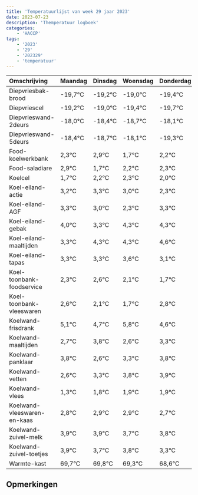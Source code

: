 ```yaml
---
title: 'Temperatuurlijst van week 29 jaar 2023'
date: 2023-07-23
description: 'Themperatuur logboek'
categories:
    - 'HACCP'
tags:
    - '2023'
    - '29'
    - '202329'
    - 'temperatuur'
---
```

|Omschrijving|Maandag|Dinsdag|Woensdag|Donderdag|Vrijdag|Zaterdag|Zondag|
|:---|:---|:---|:---|:---|:---|:---|:---|
|Diepvriesbak-brood|-19,7°C|-19,2°C|-19,0°C|-19,4°C|-19,7°C|-19,1°C|-20,3°C|
|Diepvriescel|-19,2°C|-19,0°C|-19,4°C|-19,7°C|-19,1°C|-20,3°C|-19,8°C|
|Diepvrieswand-2deurs|-18,0°C|-18,4°C|-18,7°C|-18,1°C|-19,3°C|-18,8°C|-18,7°C|
|Diepvrieswand-5deurs|-18,4°C|-18,7°C|-18,1°C|-19,3°C|-18,8°C|-18,7°C|-19,0°C|
|Food-koelwerkbank|2,3°C|2,9°C|1,7°C|2,2°C|2,3°C|2,0°C|1,3°C|
|Food-saladiare|2,9°C|1,7°C|2,2°C|2,3°C|2,0°C|1,3°C|2,3°C|
|Koelcel|1,7°C|2,2°C|2,3°C|2,0°C|1,3°C|2,3°C|2,3°C|
|Koel-eiland-actie|3,2°C|3,3°C|3,0°C|2,3°C|3,3°C|3,3°C|3,6°C|
|Koel-eiland-AGF|3,3°C|3,0°C|2,3°C|3,3°C|3,3°C|3,6°C|3,1°C|
|Koel-eiland-gebak|4,0°C|3,3°C|4,3°C|4,3°C|4,6°C|4,1°C|3,7°C|
|Koel-eiland-maaltijden|3,3°C|4,3°C|4,3°C|4,6°C|4,1°C|3,7°C|4,8°C|
|Koel-eiland-tapas|3,3°C|3,3°C|3,6°C|3,1°C|2,7°C|3,8°C|2,6°C|
|Koel-toonbank-foodservice|2,3°C|2,6°C|2,1°C|1,7°C|2,8°C|1,6°C|2,3°C|
|Koel-toonbank-vleeswaren|2,6°C|2,1°C|1,7°C|2,8°C|1,6°C|2,3°C|2,8°C|
|Koelwand-frisdrank|5,1°C|4,7°C|5,8°C|4,6°C|5,3°C|5,8°C|5,9°C|
|Koelwand-maaltijden|2,7°C|3,8°C|2,6°C|3,3°C|3,8°C|3,9°C|3,9°C|
|Koelwand-panklaar|3,8°C|2,6°C|3,3°C|3,8°C|3,9°C|3,9°C|3,7°C|
|Koelwand-vetten|2,6°C|3,3°C|3,8°C|3,9°C|3,9°C|3,7°C|3,8°C|
|Koelwand-vlees|1,3°C|1,8°C|1,9°C|1,9°C|1,7°C|1,8°C|1,3°C|
|Koelwand-vleeswaren-en-kaas|2,8°C|2,9°C|2,9°C|2,7°C|2,8°C|2,3°C|1,6°C|
|Koelwand-zuivel-melk|3,9°C|3,9°C|3,7°C|3,8°C|3,3°C|2,6°C|3,8°C|
|Koelwand-zuivel-toetjes|3,9°C|3,7°C|3,8°C|3,3°C|2,6°C|3,8°C|2,7°C|
|Warmte-kast|69,7°C|69,8°C|69,3°C|68,6°C|69,8°C|68,7°C|69,5°C|

## Opmerkingen


